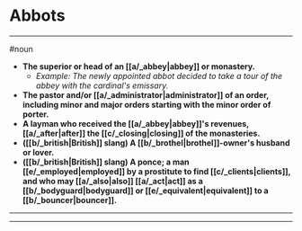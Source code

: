 # Abbots
---
#noun
- **The superior or head of an [[a/_abbey|abbey]] or monastery.**
	- _Example: The newly appointed abbot decided to take a tour of the abbey with the cardinal's emissary._
- **The pastor and/or [[a/_administrator|administrator]] of an order, including minor and major orders starting with the minor order of porter.**
- **A layman who received the [[a/_abbey|abbey]]'s revenues, [[a/_after|after]] the [[c/_closing|closing]] of the monasteries.**
- **([[b/_british|British]] slang) A [[b/_brothel|brothel]]-owner's husband or lover.**
- **([[b/_british|British]] slang) A ponce; a man [[e/_employed|employed]] by a prostitute to find [[c/_clients|clients]], and who may [[a/_also|also]] [[a/_act|act]] as a [[b/_bodyguard|bodyguard]] or [[e/_equivalent|equivalent]] to a [[b/_bouncer|bouncer]].**
---
---
